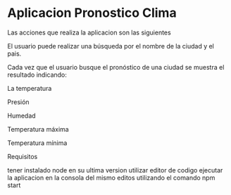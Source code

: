 # Aplicacion Pronostico Clima
Las acciones que realiza la aplicacion son las siguientes

El usuario puede realizar una búsqueda por el nombre de la ciudad y el pais. 

Cada vez que el usuario busque el pronóstico de una ciudad se muestra el resultado indicando:

La temperatura

Presión

Humedad

Temperatura máxima

Temperatura mínima


Requisitos

tener instalado node en su ultima version
utilizar editor de codigo 
ejecutar la aplicacion en la consola del mismo editos utilizando el comando
npm start

